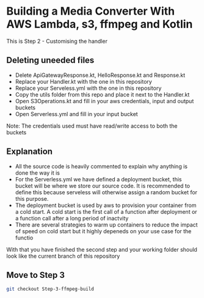 # Building a Media Converter With AWS Lambda, s3, ffmpeg and Kotlin

 This is Step 2 - Customising the handler

## Deleting uneeded files

- Delete ApiGatewayResponse.kt, HelloResponse.kt and  Response.kt
- Replace your Handler.kt with the one in this repository
- Replace your Serveless.yml with the one in this repository
- Copy the utils folder from this repo and place it next to the Handler.kt
- Open S3Operations.kt and fill in your aws credentials, input and output buckets
- Open Serverless.yml and fill in your input bucket

Note: The credentials used must have read/write access to both the buckets

## Explanation

- All the source code is heavily commented to explain why anything is done the way it is
- For the Serverless.yml we have defined a deployment bucket, this bucket will be where we store our source code. It is recommended to define this because serveless will otherwise assign a random bucket for this purpose.
- The deployment bucket is used by aws to provision your container from a cold start. A cold start is the first call of a function after deployment or a function call after a long period of inactvity
- There are several strategies to warm up containers to reduce the impact of speed on cold start but it highly depeneds on your use case for the functio

With that you have finished the second step and your working folder should look like the current branch of this repository

## Move to Step 3

```sh
git checkout Step-3-ffmpeg-build
```